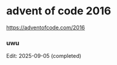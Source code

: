 advent of code 2016
===================

https://adventofcode.com/2016

### uwu

Edit: 2025-09-05 (completed)

